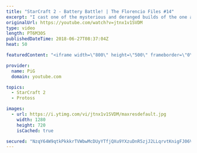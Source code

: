 ```yaml
---
title: "StarCraft 2 - Battery Battle! | The Florencio Files #14"
excerpt: "I cast one of the mysterious and deranged builds of the one and only Florencio, the dude that invented the proxy nexus recall rush   -- Watch live at https://www.twitch.tv/x5_pig"
originalUrl: https://youtube.com/watch?v=jtnx1v1SVDM
type: video
length: PT6M30S
publishedDateTime: 2018-06-27T08:37:04Z
heat: 50

featuredContent: "<iframe width=\"800\" height=\"500\" frameborder=\"0\" src=\"https://www.youtube.com/embed/jtnx1v1SVDM\" allow=\"accelerometer; autoplay; encrypted-media; gyroscope; picture-in-picture\" allowfullscreen></iframe>"

provider:
  name: PiG
  domain: youtube.com

topics:
  - StarCraft 2
  - Protoss

images:
  - url: https://i.ytimg.com/vi/jtnx1v1SVDM/maxresdefault.jpg
    width: 1280
    height: 720
    isCached: true

secured: "NzqY64W9qtkPkkkrTVWbwMcDUyYTfjQXu9YXzuDnR5zjJ2LLqrvtKnigFJ06VgZux0SQoSi6cHbJ4QAzIegscVlNdkND02iSbK6jSfNZER1M9YM2rQ7iekUHPPEuzjshyf+tu/HdGRF2zXZ6UoqzCzZ+O3rh2LlYrQqXBE38ZM2pJgufeTKzuRNraqxw0yqrjI3urR9wBuFpjqOBKvKcDwSx32imyz8TPen8JVEylthCY6w+gsx90J4bevDePlnpSK8379gzJ4MJTvarKFaPy//zHxDgxSt3d+fL8y2kp/yBK4Y0lVd2D71esK0HNBnlsAKVpudtIaBmNThfNraC4QZCcClZcV8lwUeUYmTz+dvbf3pd+w5ou5G1yCO8XM2jgNZrrGTiVESOlosyzUZ7q8NU0PulJYEpag7cMdw791o=;SZGHr8y2yBbeMRsGSXGX+g=="
---
```


